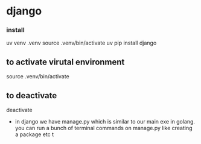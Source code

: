 # django
### install
uv venv .venv
source .venv/bin/activate
uv pip install django

## to activate virutal environment
source .venv/bin/activate

## to deactivate
deactivate

- in django we have manage.py which is similar to our main exe in golang. you can run a bunch of terminal commands on manage.py like creating a package etc t